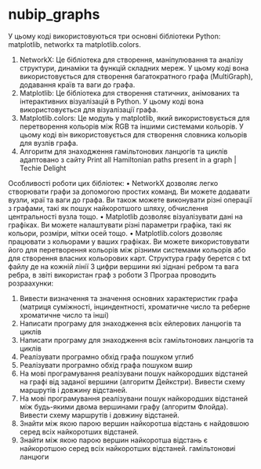 # nubip_graphs

У цьому коді використовуються три основні бібліотеки Python: matplotlib, networkx та matplotlib.colors.
1.	NetworkX: Це бібліотека для створення, маніпулювання та аналізу структури, динаміки та функцій складних мереж. У цьому коді вона використовується для створення багатократного графа (MultiGraph), додавання країв та ваги до графа.
2.	Matplotlib: Це бібліотека для створення статичних, анімованих та інтерактивних візуалізацій в Python. У цьому коді вона використовується для візуалізації графа.
3.	Matplotlib.colors: Це модуль у matplotlib, який використовується для перетворення кольорів між RGB та іншими системами кольорів. У цьому коді він використовується для створення словника кольорів для вузлів графа.
4.	Алгоритм для знаходження гамільтонових ланцюгів та циклів  адаптовано з сайту Print all Hamiltonian paths present in a graph | Techie Delight

Особливості роботи цих бібліотек:
•	NetworkX дозволяє легко створювати графи за допомогою простих команд. Ви можете додавати вузли, краї та ваги до графа. Ви також можете виконувати різні операції з графами, такі як пошук найкоротшого шляху, обчислення центральності вузла тощо.
•	Matplotlib дозволяє візуалізувати дані на графіках. Ви можете налаштувати різні параметри графіка, такі як кольори, розміри, мітки осей тощо.
•	Matplotlib.colors дозволяє працювати з кольорами у ваших графіках. Ви можете використовувати його для перетворення кольорів між різними системами кольорів або для створення власних кольорових карт.
Структура графу берется с txt файлу де на кожній лінії 3 цифри вершини які зіднані ребром та вага ребра, в звіті використан граф з роботи 3
Програа проводить розраахунки:
1.	Вивести визначення та значення основних характеристик графа (матриця суміжності, інциндентності, хроматичне число та реберне хроматичне число та інші)
2.	Написати програму для знаходження всіх ейлерових ланцюгів та циклів
3.	Написати програму для знаходження всіх гамільтонових ланцюгів та циклів
4.	Реалізувати програмно обхід графа пошуком углиб
5.	Реалізувати програмно обхід графа пошуком вшир
6.	На мові програмування реалізувани пошук найкородших відстаней на графі від заданої вершини (алгоритм Дейкстри). Вивести схему маршрутів і довжину відстаней.
7.	На мові програмування реалізувани пошук найкородших відстаней між будь-якими двома вершинами графу (алгоритм Флойда). Вивести схему маршрутів і довжину відстаней.
8.	 Знайти між якою парою вершин найкоротша відстань є найдовшою серед всіх найкоротших відстаней.
9.	 Знайти між якою парою вершин найкоротша відстань є найкоротшою серед всіх найкоротших відстаней.
 	гамільтоновиі ланцюги
